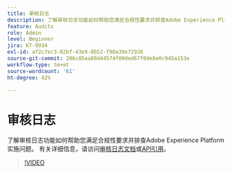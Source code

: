```yaml
---
title: 审核日志
description: 了解审核日志功能如何帮助您满足合规性要求并排查Adobe Experience Platform实施问题。
feature: Audits
role: Admin
level: Beginner
jira: KT-9934
exl-id: af2c7ec3-82bf-43e9-8b52-f90a39e72926
source-git-commit: 286c85aa88d44574f00ded67f0de8e0c945a153e
workflow-type: tm+mt
source-wordcount: '61'
ht-degree: 42%

---
```


# 审核日志

了解审核日志功能如何帮助您满足合规性要求并排查Adobe Experience Platform实施问题。 有关详细信息，请访问[审核日志文档](https://experienceleague.adobe.com/docs/experience-platform/landing/governance-privacy-security/audit-logs/overview.html?lang=zh-Hans)或[API引用](https://developer.adobe.com/experience-platform-apis/references/audit-query/)。

>[!VIDEO](https://video.tv.adobe.com/v/341450?learn=on&enablevpops)

